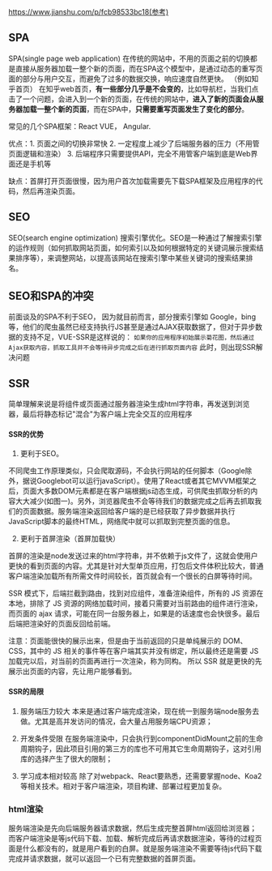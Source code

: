https://www.jianshu.com/p/fcb98533bc18(参考)

## SPA
SPA(single page web application)
在传统的网站中，不用的页面之前的切换都是直接从服务器加载一整个新的页面，而在SPA这个模型中，是通过动态的重写页面的部分与用户交互，而避免了过多的数据交换，响应速度自然更快。
（例如知乎首页）
在知乎web首页，**有一些部分几乎是不会变的**，比如导航栏，当我们点击了一个问题，会进入到一个新的页面，在传统的网站中，**进入了新的页面会从服务器加载一整个新的页面**，而在SPA中，**只需要重写页面发生了变化的部分**。

常见的几个SPA框架：React VUE， Angular.

优点：1. 页面之间的切换非常快
      2. 一定程度上减少了后端服务器的压力（不用管页面逻辑和渲染）
      3. 后端程序只需要提供API，完全不用管客户端到底是Web界面还是手机等

缺点：首屏打开页面很慢，因为用户首次加载需要先下载SPA框架及应用程序的代码，然后再渲染页面。

## SEO

SEO(search engine optimization) 搜索引擎优化。SEO是一种通过了解搜索引擎的运作规则（如何抓取网站页面，如何索引以及如何根据特定的关键词展示搜索结果排序等），来调整网站，以提高该网站在搜索引擎中某些关键词的搜索结果排名。

## SEO和SPA的冲突
前面谈及的SPA不利于SEO， 因为就目前而言，部分搜索引擎如 Google，bing等，他们的爬虫虽然已经支持执行JS甚至是通过AJAX获取数据了，但对于异步数据的支持不足，VUE-SSR是这样说的：
`如果你的应用程序初始展示菊花图，然后通过Ajax获取内容，抓取工具并不会等待异步完成之后在进行抓取页面内容`
此时，则出现SSR解决问题

## SSR
简单理解来说是将组件或页面通过服务器渲染生成html字符串，再发送到浏览器，最后将静态标记"混合"为客户端上完全交互的应用程序


#### SSR的优势
1. 更利于SEO。

不同爬虫工作原理类似，只会爬取源码，不会执行网站的任何脚本（Google除外，据说Googlebot可以运行javaScript）。使用了React或者其它MVVM框架之后，页面大多数DOM元素都是在客户端根据js动态生成，可供爬虫抓取分析的内容大大减少(如图一)。另外，浏览器爬虫不会等待我们的数据完成之后再去抓取我们的页面数据。服务端渲染返回给客户端的是已经获取了异步数据并执行JavaScript脚本的最终HTML，网络爬中就可以抓取到完整页面的信息。

2. 更利于首屏渲染（首屏加载快）

首屏的渲染是node发送过来的html字符串，并不依赖于js文件了，这就会使用户更快的看到页面的内容。尤其是针对大型单页应用，打包后文件体积比较大，普通客户端渲染加载所有所需文件时间较长，首页就会有一个很长的白屏等待时间。

SSR 模式下，后端拦截到路由，找到对应组件，准备渲染组件，所有的 JS 资源在本地，排除了 JS 资源的网络加载时间，接着只需要对当前路由的组件进行渲染，而页面的 ajax 请求，可能在同一台服务器上，如果是的话速度也会快很多。最后后端把渲染好的页面反回给前端。

注意：页面能很快的展示出来，但是由于当前返回的只是单纯展示的 DOM、CSS，其中的 JS 相关的事件等在客户端其实并没有绑定，所以最终还是需要 JS 加载完以后，对当前的页面再进行一次渲染，称为同构。  所以 SSR 就是更快的先展示出页面的内容，先让用户能够看到。


#### SSR的局限
1. 服务端压力较大
本来是通过客户端完成渲染，现在统一到服务端node服务去做。尤其是高并发访问的情况，会大量占用服务端CPU资源；

2. 开发条件受限
在服务端渲染中，只会执行到componentDidMount之前的生命周期钩子，因此项目引用的第三方的库也不可用其它生命周期钩子，这对引用库的选择产生了很大的限制；

3. 学习成本相对较高
除了对webpack、React要熟悉，还需要掌握node、Koa2等相关技术。相对于客户端渲染，项目构建、部署过程更加复杂。

 ### html渲染
服务端渲染是先向后端服务器请求数据，然后生成完整首屏html返回给浏览器；而客户端渲染是等js代码下载、加载、解析完成后再请求数据渲染，等待的过程页面是什么都没有的，就是用户看到的白屏。就是服务端渲染不需要等待js代码下载完成并请求数据，就可以返回一个已有完整数据的首屏页面。